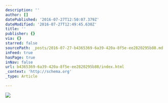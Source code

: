 ```yaml
---
description: ''
author: []
datePublished: '2016-07-27T12:50:07.379Z'
dateModified: '2016-07-27T12:49:45.630Z'
title: ''
publisher: {}
via: {}
starred: false
sourcePath: _posts/2016-07-27-b4365369-6a39-420a-8f5e-ee2820295b88.md
inFeed: true
hasPage: true
inNav: false
url: b4365369-6a39-420a-8f5e-ee2820295b88/index.html
_context: 'http://schema.org'
_type: Article

---
```

![](https://the-grid-user-content.s3-us-west-2.amazonaws.com/f59ede65-e694-4a5b-a7ab-deeceefae7c8.jpg)